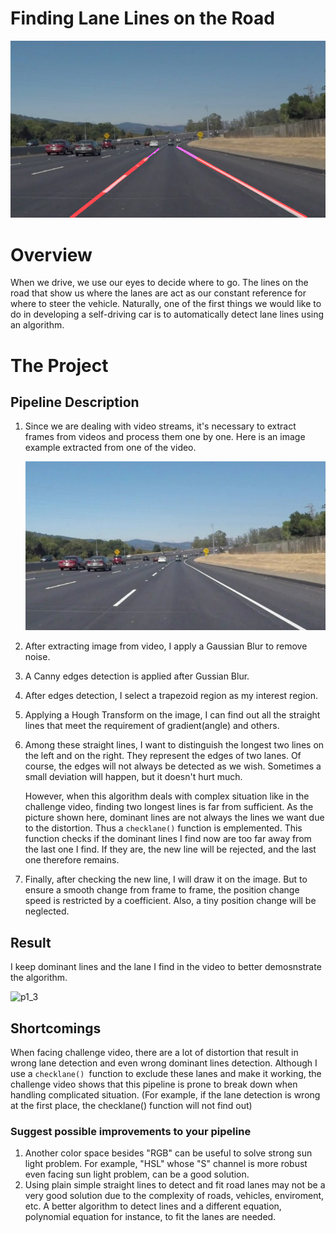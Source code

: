 # **Finding Lane Lines on the Road**

![p1_1](https://github.com/yan1li/Self-Driving-Car-Engineer-Projects/blob/main/P1_Finding_Lane-Lines/Demonstration/p1_1.jpg)

# Overview

When we drive, we use our eyes to decide where to go. The lines on the road that show us where the lanes are act as our constant reference for where to steer the vehicle. Naturally, one of the first things we would like to do in developing a self-driving car is to automatically detect lane lines using an algorithm.

# The Project

## Pipeline Description

1. Since we are dealing with video streams, it's necessary to extract frames from videos and process them one by one. Here is an image example extracted from one of the video.

   ![p1_2](https://github.com/yan1li/Self-Driving-Car-Engineer-Projects/blob/main/P1_Finding_Lane-Lines/Demonstration/p1_2.jpg)

2. After extracting image from video, I apply a Gaussian Blur to remove noise.

3. A Canny edges detection is applied after Gussian Blur.

4. After edges detection, I select a trapezoid region as my interest region.

5. Applying a Hough Transform on the image, I can find out all the straight lines that meet the requirement of gradient(angle) and others.

6. Among these straight lines, I want to distinguish the longest two lines on the left and on the right. They represent the edges of two lanes. Of course, the edges will not always be detected as we wish. Sometimes a small deviation will happen, but it doesn't hurt much. 

   However, when this algorithm deals with complex situation like in the challenge video, finding two longest lines is far from sufficient. As the picture shown here, dominant lines are not always the lines we want due to the distortion. Thus a `checklane()` function is emplemented. This function checks if the dominant lines I find now are too far away from the last one I find. If they are, the new line will be rejected, and the last one therefore remains. 

7. Finally, after checking the new line, I will draw it on the image. But to ensure a smooth change from frame to frame, the position change speed is restricted by a coefficient. Also, a tiny position change will be neglected.

## Result

I keep dominant lines and the lane I find in the video to better demosnstrate the algorithm.

![p1_3](yan1li/Self-Driving-Car-Engineer-Projects/P1_Finding_Lane_Lines/Demonstration/p1_3.jpg)

## Shortcomings

When facing challenge video, there are a lot of distortion that result in wrong lane detection and even wrong dominant lines detection. Although I use a `checklane() `function to exclude these lanes and make it working, the challenge video shows that this pipeline is prone to break down when handling complicated situation. (For example, if the lane detection is wrong at the first place, the checklane() function will not find out)

### Suggest possible improvements to your pipeline

1. Another color space besides "RGB" can be useful to solve strong sun light problem. For example, "HSL" whose "S" channel is more robust even facing sun light problem, can be a good solution.
2. Using plain simple straight lines to detect and fit road lanes may not be a very good solution due to the complexity of roads, vehicles, enviroment, etc. A better algorithm to detect lines and a different equation, polynomial equation for instance, to fit the lanes are needed.

